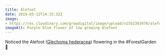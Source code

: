 ```yaml
---
title: Alefoot
date: 2019-03-12T14:15:32Z
image: 
- https://res.cloudinary.com/growdigital/image/upload/v1552393978/alefoot-457AA611.jpg
imageAlt: Purple blue flower of low growing Alefoot
---
```


Noticed the Alefoot ([Glechoma hederacea](https://pfaf.org/user/plant.aspx?latinname=Glechoma+hederacea)) flowering in the #ForestGarden 🙂
